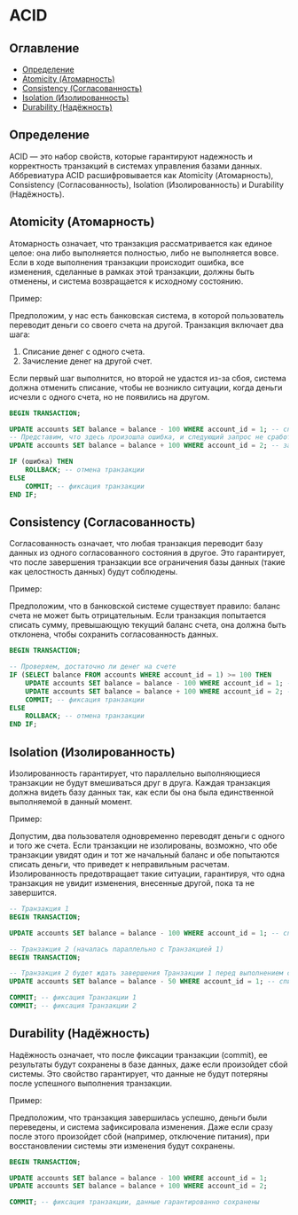 # ACID
## Оглавление
- [Определение](#определение)
- [Atomicity (Атомарность)](#atomicity-атомарность)
- [Consistency (Согласованность)](#consistency-согласованность)
- [Isolation (Изолированность)](#isolation-изолированность)
- [Durability (Надёжность)](#durability-надёжность)
## Определение
ACID — это набор свойств, которые гарантируют надежность и корректность транзакций в системах управления базами данных. 
Аббревиатура ACID расшифровывается как Atomicity (Атомарность), Consistency (Согласованность), Isolation
(Изолированность) и Durability (Надёжность).
## Atomicity (Атомарность)
Атомарность означает, что транзакция рассматривается как единое целое: она либо выполняется полностью, либо не 
выполняется вовсе. Если в ходе выполнения транзакции происходит ошибка, все изменения, сделанные в рамках этой 
транзакции, должны быть отменены, и система возвращается к исходному состоянию.

Пример:

Предположим, у нас есть банковская система, в которой пользователь переводит деньги со своего счета на другой. 
Транзакция включает два шага:
1) Списание денег с одного счета.
2) Зачисление денег на другой счет.

Если первый шаг выполнится, но второй не удастся из-за сбоя, система должна отменить списание, чтобы не возникло 
ситуации, когда деньги исчезли с одного счета, но не появились на другом.
```sql
BEGIN TRANSACTION;

UPDATE accounts SET balance = balance - 100 WHERE account_id = 1; -- списание денег
-- Представим, что здесь произошла ошибка, и следующий запрос не сработал
UPDATE accounts SET balance = balance + 100 WHERE account_id = 2; -- зачисление денег

IF (ошибка) THEN
    ROLLBACK; -- отмена транзакции
ELSE
    COMMIT; -- фиксация транзакции
END IF;
```
## Consistency (Согласованность)
Согласованность означает, что любая транзакция переводит базу данных из одного согласованного состояния в другое. Это 
гарантирует, что после завершения транзакции все ограничения базы данных (такие как целостность данных) будут соблюдены.

Пример:

Предположим, что в банковской системе существует правило: баланс счета не может быть отрицательным. Если транзакция
попытается списать сумму, превышающую текущий баланс счета, она должна быть отклонена, чтобы сохранить согласованность
данных.
```sql
BEGIN TRANSACTION;

-- Проверяем, достаточно ли денег на счете
IF (SELECT balance FROM accounts WHERE account_id = 1) >= 100 THEN
    UPDATE accounts SET balance = balance - 100 WHERE account_id = 1; -- списание
    UPDATE accounts SET balance = balance + 100 WHERE account_id = 2; -- зачисление
    COMMIT; -- фиксация транзакции
ELSE
    ROLLBACK; -- отмена транзакции
END IF;
```
## Isolation (Изолированность)
Изолированность гарантирует, что параллельно выполняющиеся транзакции не будут вмешиваться друг в друга. Каждая 
транзакция должна видеть базу данных так, как если бы она была единственной выполняемой в данный момент.

Пример:

Допустим, два пользователя одновременно переводят деньги с одного и того же счета. Если транзакции не изолированы, 
возможно, что обе транзакции увидят один и тот же начальный баланс и обе попытаются списать деньги, что приведет к
неправильным расчетам. Изолированность предотвращает такие ситуации, гарантируя, что одна транзакция не увидит 
изменения, внесенные другой, пока та не завершится.
```sql
-- Транзакция 1
BEGIN TRANSACTION;

UPDATE accounts SET balance = balance - 100 WHERE account_id = 1; -- списание

-- Транзакция 2 (началась параллельно с Транзакцией 1)
BEGIN TRANSACTION;

-- Транзакция 2 будет ждать завершения Транзакции 1 перед выполнением своего UPDATE
UPDATE accounts SET balance = balance - 50 WHERE account_id = 1; -- списание

COMMIT; -- фиксация Транзакции 1
COMMIT; -- фиксация Транзакции 2
```
## Durability (Надёжность)
Надёжность означает, что после фиксации транзакции (commit), ее результаты будут сохранены в базе данных, даже если
произойдет сбой системы. Это свойство гарантирует, что данные не будут потеряны после успешного выполнения транзакции.

Пример:

Предположим, что транзакция завершилась успешно, деньги были переведены, и система зафиксировала изменения. Даже если 
сразу после этого произойдет сбой (например, отключение питания), при восстановлении системы эти изменения будут
сохранены.
```sql
BEGIN TRANSACTION;

UPDATE accounts SET balance = balance - 100 WHERE account_id = 1;
UPDATE accounts SET balance = balance + 100 WHERE account_id = 2;

COMMIT; -- фиксация транзакции, данные гарантированно сохранены
```
